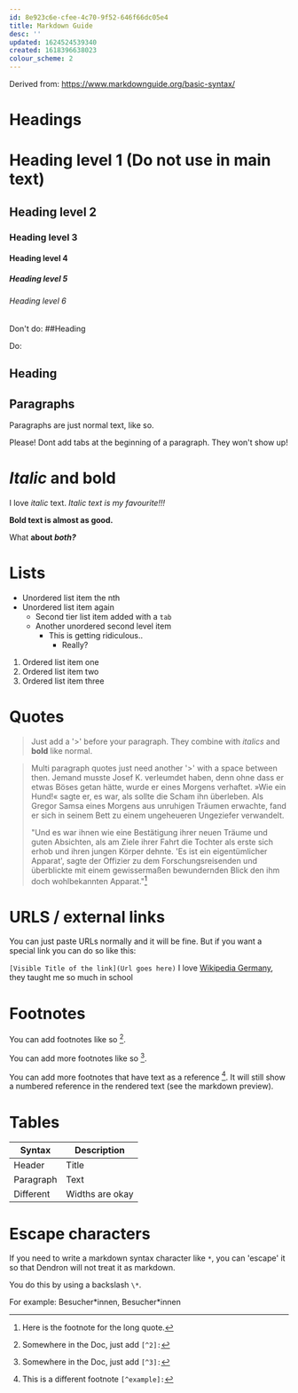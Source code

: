 ```yaml
---
id: 8e923c6e-cfee-4c70-9f52-646f66dc05e4
title: Markdown Guide
desc: ''
updated: 1624524539340
created: 1618396638023
colour_scheme: 2
---
```


Derived from: https://www.markdownguide.org/basic-syntax/

# Headings

# Heading level 1 (Do not use in main text)
## Heading level 2
### Heading level 3
#### Heading level 4
##### Heading level 5
###### Heading level 6

Don't do: 
##Heading 

Do: 
## Heading

## Paragraphs

Paragraphs are just normal text, like so.

  Please! Dont add tabs at the beginning of a paragraph. They won't show up!

# _Italic_ and **bold**

I love _italic_ text.
_Italic text is my favourite!!!_

**Bold text is almost as good.**

What **about _both?_**

# Lists

- Unordered list item the nth
- Unordered list item again
  - Second tier list item added with a `tab`
  - Another unordered second level item
    - This is getting ridiculous..
      - Really?

1. Ordered list item one
2. Ordered list item two
3. Ordered list item three

# Quotes

>Just add a '>' before your paragraph. They combine with _italics_ and **bold** like normal.

>Multi paragraph quotes just need another '>' with a space between then. Jemand musste Josef K. verleumdet haben, denn ohne dass er etwas Böses getan hätte, wurde er eines Morgens verhaftet. »Wie ein Hund!« sagte er, es war, als sollte die Scham ihn überleben. Als Gregor Samsa eines Morgens aus unruhigen Träumen erwachte, fand er sich in seinem Bett zu einem ungeheueren Ungeziefer verwandelt. 
>
>"Und es war ihnen wie eine Bestätigung ihrer neuen Träume und guten Absichten, als am Ziele ihrer Fahrt die Tochter als erste sich erhob und ihren jungen Körper dehnte. 'Es ist ein eigentümlicher Apparat', sagte der Offizier zu dem Forschungsreisenden und überblickte mit einem gewissermaßen bewundernden Blick den ihm doch wohlbekannten Apparat."[^1]


# URLS / external links

You can just paste URLs normally and it will be fine. But if you want a special link you can do so like this:

`[Visible Title of the link](Url goes here)`
I love [Wikipedia Germany](https://wikipedia.de), they taught me so much in school

# Footnotes

You can add footnotes like so [^2].

You can add more footnotes like so [^3].

You can add more footnotes that have text as a reference [^example]. It will still show a numbered reference in the rendered text (see the markdown preview).

[^1]: Here is the footnote for the long quote.
[^2]: Somewhere in the Doc, just add `[^2]:`
[^3]: Somewhere in the Doc, just add `[^3]:`
[^example]: This is a different footnote `[^example]:`


# Tables

| Syntax      | Description |
| ----------- | ----------- |
| Header      | Title       |
| Paragraph   | Text        |
| Different          | Widths are okay        |


# Escape characters

If you need to write a markdown syntax character like `*`, you can 'escape' it so that Dendron will not treat it as markdown.

You do this by using a backslash `\*`. 

For example: Besucher\*innen, Besucher\*innen 